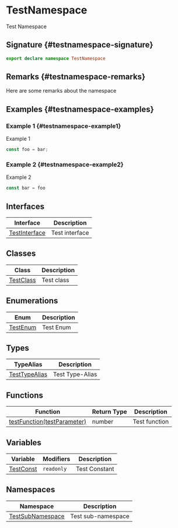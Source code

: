 # TestNamespace

Test Namespace

## Signature {#testnamespace-signature}

```typescript
export declare namespace TestNamespace
```

## Remarks {#testnamespace-remarks}

Here are some remarks about the namespace

## Examples {#testnamespace-examples}

### Example 1 {#testnamespace-example1}

Example 1

```typescript
const foo = bar;
```

### Example 2 {#testnamespace-example2}

Example 2

```javascript
const bar = foo
```

## Interfaces


|  Interface | Description |
|  --- | --- |
|  [TestInterface](docs/simple-suite-test/testnamespace-testinterface-interface) | Test interface |

## Classes


|  Class | Description |
|  --- | --- |
|  [TestClass](docs/simple-suite-test/testnamespace-testclass-class) | Test class |

## Enumerations


|  Enum | Description |
|  --- | --- |
|  [TestEnum](docs/simple-suite-test/testnamespace-testenum-enum) | Test Enum |

## Types


|  TypeAlias | Description |
|  --- | --- |
|  [TestTypeAlias](docs/simple-suite-test/testnamespace-testtypealias-typealias) | Test Type-Alias |

## Functions


|  Function | Return Type | Description |
|  --- | --- | --- |
|  [testFunction(testParameter)](docs/simple-suite-test/testnamespace-testfunction-function) | number | Test function |

## Variables


|  Variable | Modifiers | Description |
|  --- | --- | --- |
|  [TestConst](docs/simple-suite-test/testnamespace-testconst-variable) | <code>readonly</code> | Test Constant |

## Namespaces


|  Namespace | Description |
|  --- | --- |
|  [TestSubNamespace](docs/simple-suite-test/testnamespace-testsubnamespace-namespace) | Test sub-namespace |

